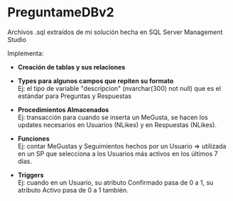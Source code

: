 # PreguntameDBv2
Archivos .sql extraídos de mi solución hecha en SQL Server Management Studio

Implementa:
* **Creación de tablas y sus relaciones**

* **Types para algunos campos que repiten su formato**  
Ej: el tipo de variable "descripcion" (nvarchar(300) not null) que es el estándar para Preguntas y Respuestas

* **Procedimientos Almacenados**  
Ej: transacción para cuando se inserta un MeGusta, se hacen los updates necesarios en Usuarios (NLikes) y en Respuestas (NLikes).

* **Funciones**  
Ej: contar MeGustas y Seguimientos hechos por un Usuario => utilizada en un SP que selecciona a los Usuarios más activos en los últimos 7 días.

* **Triggers**  
Ej: cuando en un Usuario, su atributo Confirmado pasa de 0 a 1, su atributo Activo pasa de 0 a 1 también.